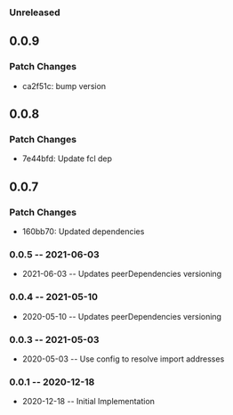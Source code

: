 ### Unreleased

## 0.0.9

### Patch Changes

- ca2f51c: bump version

## 0.0.8

### Patch Changes

- 7e44bfd: Update fcl dep

## 0.0.7

### Patch Changes

- 160bb70: Updated dependencies

### 0.0.5 -- 2021-06-03

- 2021-06-03 -- Updates peerDependencies versioning

### 0.0.4 -- 2021-05-10

- 2020-05-10 -- Updates peerDependencies versioning

### 0.0.3 -- 2021-05-03

- 2020-05-03 -- Use config to resolve import addresses

### 0.0.1 -- 2020-12-18

- 2020-12-18 -- Initial Implementation
